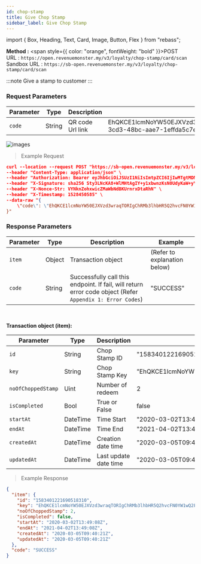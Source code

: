```yaml
---
id: chop-stamp
title: Give Chop Stamp
sidebar_label: Give Chop Stamp
---
```


import { Box, Heading, Text, Card, Image, Button, Flex } from "rebass";

**Method :** <span style={{ color: "orange", fontWeight: "bold" }}>POST</span><br/>
URL : `https://open.revenuemonster.my/v3/loyalty/chop-stamp/card/scan`<br/>
Sandbox URL : `https://sb-open.revenuemonster.my/v3/loyalty/chop-stamp/card/scan`<br/>

:::note
Give a stamp to customer
:::

### Request Parameters

| Parameter | Type   | Description      | Example                                                                                                          |
| --------- | ------ | ---------------- | ---------------------------------------------------------------------------------------------------------------- |
| `code`    | String | QR code Url link | EhQKCE1lcmNoYW50EJXVzd3wraqTORIgChRMb3lhbHR5Q2hvcFN0YW1wQ2FyZBCm1qHe2eDX_BU:d439a47d-3cd3-48bc-aae7-1effda5c7e1b |

![images](/img/campaign/chop-stamp.png)

> Example Request

```json
curl --location --request POST "https://sb-open.revenuemonster.my/v3/loyalty/chop-stamp/card/scan" \
--header "Content-Type: application/json" \
--header "Authorization: Bearer eyJhbGciOiJSUzI1NiIsImtpZCI6IjIwMTgtMDMtMTMiLCJ0eXAiOiJKV1QifQ.eyJhdWQiOlsiYXBpX2NsaWVudEBFaGNLQzA5QmRYUm9RMnhwWlc1MEVNV1Z4NF9UbE5MZEZRIl0sImV4cCI6MTU4NjMzNzc1OCwiaWF0IjoxNTgzNzQ1NzU4LCJpc3MiOiJodHRwczovL3NiLW9hdXRoLnJldmVudWVtb25zdGVyLm15IiwianRpIjoiRWh3S0VFOUJkWFJvUVdOalpYTnpWRzlyWlc0UXlKSG9qb2VNcHYwViIsIm5iZiI6MTU4Mzc0NTc1OCwic3ViIjoiRWhRS0NFMWxjbU5vWVc1MEVKWFZ6ZDN3cmFxVE9SSVFDZ1JWYzJWeUVJeUpxSXp2eU1QVmNRIn0.FfBkCb7fjCKJdcy_DS06dKgEtcAvukPio0HyDRtH2UovhZsLFSqD_8oo21u094XSor_mqFg4hqXmLaHjX-h92Wz3kHl7OwiKQb16x8Rnl5OdyPHtMqIZqP8ab8Ch0RHEZ33VchK1zBTnG6Xosrb1B44tWqJ0_kdTtbRZN4rG821C8i4sb6sx8GaxgluJ5q7CEifMTBFJam_Jub9LfAfukq8YyIl0Bykp7B3A_su2QoELL9L_ElJdV9FuwFPHcKr9bxLvVSrEdyrFg7IBm_tJHxSl8gTh3j4b6lWZrBCfMSLraXaYRNzz1ddbVnwYD4aRuSyRmQeMYTUj0cInktnKUA" \
--header "X-Signature: sha256 Sty3LNcKA8+WlMHtAgIY+y1xbwnzKsN0UdyKaW+yYIgcTkBAtF7G5Lx251qQITURJ4wiXPDODxhs1nFVmBBing==" \
--header "X-Nonce-Str: VYNknZohxwicZMaWbNdBKUrnrxDtaRhN" \
--header "X-Timestamp: 1528450585" \
--data-raw "{
	\"code\": \"EhQKCE1lcmNoYW50EJXVzd3wraqTORIgChRMb3lhbHR5Q2hvcFN0YW1wQ2FyZBCm1qHe2eDX_BU:d439a47d-3cd3-48bc-aae7-1effda5c7e1b\"
}"
```

### Response Parameters

| Parameter | Type   | Description                                                                                               | Example                      |
| --------- | ------ | --------------------------------------------------------------------------------------------------------- | ---------------------------- |
| `item`    | Object | Transaction object                                                                                        | (Refer to explanation below) |
| `code`    | String | Successfully call this endpoint. If fail, will return error code object (Refer `Appendix 1: Error Codes`) | "SUCCESS"                    |

<br/>

<strong>Transaction object (item):</strong>

| Parameter          | Type     | Description           | Example                                                                       |
| ------------------ | -------- | --------------------- | ----------------------------------------------------------------------------- |
| `id`               | String   | Chop Stamp ID         | "1583401221690518310"                                                         |
| `key`              | String   | Chop Stamp Key        | "EhQKCE1lcmNoYW50EJXVzd3wraqTORIgChRMb3lhbHR5Q2hvcFN0YW1wQ2FyZBCm1qHe2eDX_BU" |
| `noOfChoppedStamp` | Uint     | Number of redeem      | 2                                                                             |
| `isCompleted`      | Bool     | True or False         | false                                                                         |
| `startAt`          | DateTime | Time Start            | "2020-03-02T13:49:08Z"                                                        |
| `endAt`            | DateTime | Time End              | "2021-04-02T13:49:08Z"                                                        |
| `createdAt`        | DateTime | Creation date time    | "2020-03-05T09:40:21Z"                                                        |
| `updatedAt`        | DateTime | Last update date time | "2020-03-05T09:40:21Z"                                                        |

> Example Response

```json
{
  "item": {
    "id": "1583401221690518310",
    "key": "EhQKCE1lcmNoYW50EJXVzd3wraqTORIgChRMb3lhbHR5Q2hvcFN0YW1wQ2FyZBCm1qHe2eDX_BU",
    "noOfChoppedStamp": 2,
    "isCompleted": false,
    "startAt": "2020-03-02T13:49:08Z",
    "endAt": "2021-04-02T13:49:08Z",
    "createdAt": "2020-03-05T09:40:21Z",
    "updatedAt": "2020-03-05T09:40:21Z"
  },
  "code": "SUCCESS"
}
```
